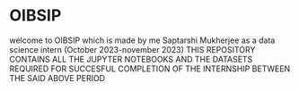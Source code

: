 # OIBSIP
welcome to OIBSIP which is made by me Saptarshi Mukherjee as a data science intern (October 2023-november 2023) THIS REPOSITORY CONTAINS ALL THE JUPYTER NOTEBOOKS AND THE DATASETS REQUIRED FOR SUCCESFUL COMPLETION OF THE INTERNSHIP BETWEEN THE SAID ABOVE PERIOD
